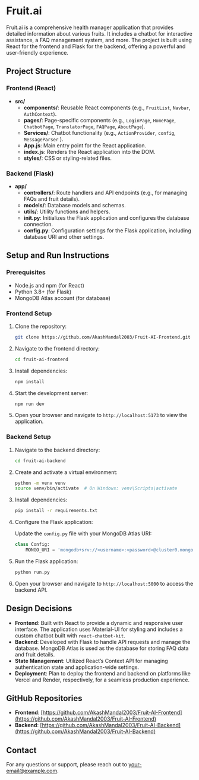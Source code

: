 # Fruit.ai

Fruit.ai is a comprehensive health manager application that provides detailed information about various fruits. It includes a chatbot for interactive assistance, a FAQ management system, and more. The project is built using React for the frontend and Flask for the backend, offering a powerful and user-friendly experience.

## Project Structure

### Frontend (React)

- **src/**
  - **components/**: Reusable React components (e.g., `FruitList`, `Navbar`, `AuthContext`).
  - **pages/**: Page-specific components (e.g., `LoginPage`, `HomePage`, `ChatbotPage`, `TranslatorPage`, `FAQPage`, `AboutPage`).
  - **Services/**: Chatbot functionality (e.g., `ActionProvider`, `config`, `MessageParser` ).
  - **App.js**: Main entry point for the React application.
  - **index.js**: Renders the React application into the DOM.
  - **styles/**: CSS or styling-related files.

### Backend (Flask)

- **app/**
  - **controllers/**: Route handlers and API endpoints (e.g., for managing FAQs and fruit details).
  - **models/**: Database models and schemas.
  - **utils/**: Utility functions and helpers.
  - **__init__.py**: Initializes the Flask application and configures the database connection.
  - **config.py**: Configuration settings for the Flask application, including database URI and other settings.

## Setup and Run Instructions

### Prerequisites

- Node.js and npm (for React)
- Python 3.8+ (for Flask)
- MongoDB Atlas account (for database)

### Frontend Setup

1. Clone the repository:
    ```bash
    git clone https://github.com/AkashMandal2003/Fruit-AI-Frontend.git
    ```

2. Navigate to the frontend directory:
    ```bash
    cd fruit-ai-frontend
    ```

3. Install dependencies:
    ```bash
    npm install
    ```

4. Start the development server:
    ```bash
    npm run dev
    ```

5. Open your browser and navigate to `http://localhost:5173` to view the application.

### Backend Setup

1. Navigate to the backend directory:
    ```bash
    cd fruit-ai-backend
    ```

2. Create and activate a virtual environment:
    ```bash
    python -m venv venv
    source venv/bin/activate  # On Windows: venv\Scripts\activate
    ```

3. Install dependencies:
    ```bash
    pip install -r requirements.txt
    ```

4. Configure the Flask application:

   Update the `config.py` file with your MongoDB Atlas URI:
    ```python
    class Config:
        MONGO_URI = 'mongodb+srv://<username>:<password>@cluster0.mongodb.net/faqs?retryWrites=true&w=majority'
    ```

5. Run the Flask application:
    ```bash
    python run.py
    ```

6. Open your browser and navigate to `http://localhost:5000` to access the backend API.

## Design Decisions

- **Frontend**: Built with React to provide a dynamic and responsive user interface. The application uses Material-UI for styling and includes a custom chatbot built with `react-chatbot-kit`.
- **Backend**: Developed with Flask to handle API requests and manage the database. MongoDB Atlas is used as the database for storing FAQ data and fruit details.
- **State Management**: Utilized React’s Context API for managing authentication state and application-wide settings.
- **Deployment**: Plan to deploy the frontend and backend on platforms like Vercel and Render, respectively, for a seamless production experience.

## GitHub Repositories

- **Frontend**: [https://github.com/AkashMandal2003/Fruit-AI-Frontend](https://github.com/AkashMandal2003/Fruit-AI-Frontend)
- **Backend**: [https://github.com/AkashMandal2003/Fruit-AI-Backend](https://github.com/AkashMandal2003/Fruit-AI-Backend)


## Contact

For any questions or support, please reach out to [your-email@example.com](mailto:iakashman8653@gmail.com).

